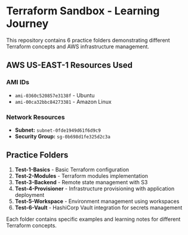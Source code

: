# Terraform Sandbox - Learning Journey

This repository contains 6 practice folders demonstrating different Terraform concepts and AWS infrastructure management.

## AWS US-EAST-1 Resources Used

### AMI IDs
- `ami-0360c520857e3138f` - Ubuntu
- `ami-00ca32bbc84273381` - Amazon Linux

### Network Resources
- **Subnet:** `subnet-0fde1949d61f6d9c9`
- **Security Group:** `sg-0b698d1fe325d2c3a`

## Practice Folders

1. **Test-1-Basics** - Basic Terraform configuration
2. **Test-2-Modules** - Terraform modules implementation
3. **Test-3-Backend** - Remote state management with S3
4. **Test-4-Provisioner** - Infrastructure provisioning with application deployment
5. **Test-5-Workspace** - Environment management using workspaces
6. **Test-6-Vault** - HashiCorp Vault integration for secrets management

Each folder contains specific examples and learning notes for different Terraform concepts.
